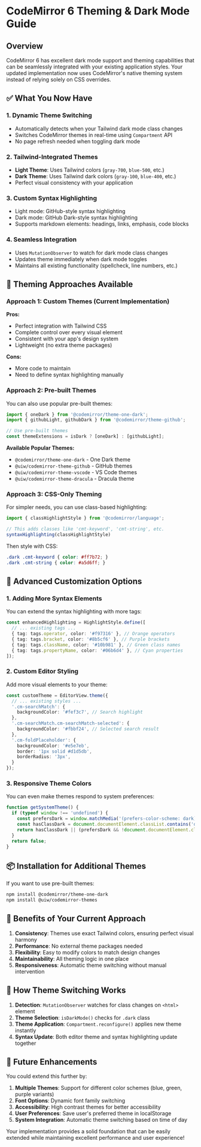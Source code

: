 # CodeMirror 6 Theming & Dark Mode Guide

## Overview
CodeMirror 6 has excellent dark mode support and theming capabilities that can be seamlessly integrated with your existing application styles. Your updated implementation now uses CodeMirror's native theming system instead of relying solely on CSS overrides.

## ✅ What You Now Have

### 1. **Dynamic Theme Switching**
- Automatically detects when your Tailwind dark mode class changes
- Switches CodeMirror themes in real-time using `Compartment` API
- No page refresh needed when toggling dark mode

### 2. **Tailwind-Integrated Themes**
- **Light Theme**: Uses Tailwind colors (`gray-700`, `blue-500`, etc.)
- **Dark Theme**: Uses Tailwind dark colors (`gray-100`, `blue-400`, etc.)
- Perfect visual consistency with your application

### 3. **Custom Syntax Highlighting**
- Light mode: GitHub-style syntax highlighting
- Dark mode: GitHub Dark-style syntax highlighting
- Supports markdown elements: headings, links, emphasis, code blocks

### 4. **Seamless Integration**
- Uses `MutationObserver` to watch for dark mode class changes
- Updates theme immediately when dark mode toggles
- Maintains all existing functionality (spellcheck, line numbers, etc.)

## 🎨 Theming Approaches Available

### Approach 1: Custom Themes (Current Implementation)
**Pros:**
- Perfect integration with Tailwind CSS
- Complete control over every visual element
- Consistent with your app's design system
- Lightweight (no extra theme packages)

**Cons:**
- More code to maintain
- Need to define syntax highlighting manually

### Approach 2: Pre-built Themes
You can also use popular pre-built themes:

```typescript
import { oneDark } from '@codemirror/theme-one-dark';
import { githubLight, githubDark } from '@codemirror/theme-github';

// Use pre-built themes
const themeExtensions = isDark ? [oneDark] : [githubLight];
```

**Available Popular Themes:**
- `@codemirror/theme-one-dark` - One Dark theme
- `@uiw/codemirror-theme-github` - GitHub themes
- `@uiw/codemirror-theme-vscode` - VS Code themes
- `@uiw/codemirror-theme-dracula` - Dracula theme

### Approach 3: CSS-Only Theming
For simpler needs, you can use class-based highlighting:

```typescript
import { classHighlightStyle } from '@codemirror/language';

// This adds classes like 'cmt-keyword', 'cmt-string', etc.
syntaxHighlighting(classHighlightStyle)
```

Then style with CSS:
```css
.dark .cmt-keyword { color: #ff7b72; }
.dark .cmt-string { color: #a5d6ff; }
```

## 🔧 Advanced Customization Options

### 1. **Adding More Syntax Elements**
You can extend the syntax highlighting with more tags:

```typescript
const enhancedHighlighting = HighlightStyle.define([
  // ... existing tags ...
  { tag: tags.operator, color: '#f97316' }, // Orange operators
  { tag: tags.bracket, color: '#8b5cf6' }, // Purple brackets
  { tag: tags.className, color: '#10b981' }, // Green class names
  { tag: tags.propertyName, color: '#06b6d4' }, // Cyan properties
]);
```

### 2. **Custom Editor Styling**
Add more visual elements to your theme:

```typescript
const customTheme = EditorView.theme({
  // ... existing styles ...
  '.cm-searchMatch': {
    backgroundColor: '#fef3c7', // Search highlight
  },
  '.cm-searchMatch.cm-searchMatch-selected': {
    backgroundColor: '#fbbf24', // Selected search result
  },
  '.cm-foldPlaceholder': {
    backgroundColor: '#e5e7eb',
    border: '1px solid #d1d5db',
    borderRadius: '3px',
  }
});
```

### 3. **Responsive Theme Colors**
You can even make themes respond to system preferences:

```typescript
function getSystemTheme() {
  if (typeof window !== 'undefined') {
    const prefersDark = window.matchMedia('(prefers-color-scheme: dark)').matches;
    const hasClassDark = document.documentElement.classList.contains('dark');
    return hasClassDark || (prefersDark && !document.documentElement.classList.contains('light'));
  }
  return false;
}
```

## 📦 Installation for Additional Themes

If you want to use pre-built themes:

```bash
npm install @codemirror/theme-one-dark
npm install @uiw/codemirror-themes
```

## 🎯 Benefits of Your Current Approach

1. **Consistency**: Themes use exact Tailwind colors, ensuring perfect visual harmony
2. **Performance**: No external theme packages needed
3. **Flexibility**: Easy to modify colors to match design changes
4. **Maintainability**: All theming logic in one place
5. **Responsiveness**: Automatic theme switching without manual intervention

## 🔄 How Theme Switching Works

1. **Detection**: `MutationObserver` watches for class changes on `<html>` element
2. **Theme Selection**: `isDarkMode()` checks for `.dark` class
3. **Theme Application**: `Compartment.reconfigure()` applies new theme instantly
4. **Syntax Update**: Both editor theme and syntax highlighting update together

## 🚀 Future Enhancements

You could extend this further by:

1. **Multiple Themes**: Support for different color schemes (blue, green, purple variants)
2. **Font Options**: Dynamic font family switching
3. **Accessibility**: High contrast themes for better accessibility
4. **User Preferences**: Save user's preferred theme in localStorage
5. **System Integration**: Automatic theme switching based on time of day

Your implementation provides a solid foundation that can be easily extended while maintaining excellent performance and user experience! 